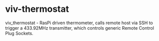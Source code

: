 viv-thermostat
==============

viv_thermostat - RasPi driven thermometer, calls remote host via SSH to trigger a 433.92MHz transmitter, which controls generic Remote Control Plug Sockets.
